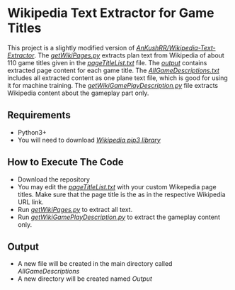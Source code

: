 # Wikipedia Text Extractor for Game Titles
This project is a slightly modified version of [*AnKushRR/Wikipedia-Text-Extractor*](https://github.com/AnkushRR/Wikipedia-Text-Extractor).
The [*getWikiPages.py*](https://github.com/anyaosborne/Wikipedia-Text-Extractor-Games/blob/main/getWikiPages.py) extracts plan text from Wikipedia of about 110 game titles given in the [*pageTitleList.txt*](https://github.com/anyaosborne/Wikipedia-Text-Extractor-Games/blob/main/pageTitleList.txt) file. The [*output*](https://github.com/anyaosborne/Wikipedia-Text-Extractor-Games/tree/main/output) contains extracted page content for each game title. The [*AllGameDescriptions.txt*](https://github.com/anyaosborne/Wikipedia-Text-Extractor-Games/blob/main/AllGameDescriptions.txt) includes all extracted content as one plane text file, which is good for using it for machine training. The [*getWikiGamePlayDescription.py*](https://github.com/anyaosborne/Wikipedia-Text-Extractor-Games/blob/main/getWikiGamePlayDescription.py) file extracts Wikipedia content about the gameplay part only. 

## Requirements
* Python3+
* You will need to download [*Wikipedia pip3 library*](https://pypi.org/project/wikipedia/)

## How to Execute The Code
* Download the repository
* You may edit the [*pageTitleList.txt*](https://github.com/anyaosborne/Wikipedia-Text-Extractor-Games/blob/main/pageTitleList.txt) with your custom Wikepedia page titles. Make sure that the page title is the as in the respective Wikipedia URL link.
* Run [*getWikiPages.py*](https://github.com/anyaosborne/Wikipedia-Text-Extractor-Games/blob/main/getWikiPages.py) to extract all text.
* Run [*getWikiGamePlayDescription.py*](https://github.com/anyaosborne/Wikipedia-Text-Extractor-Games/blob/main/getWikiGamePlayDescription.py) to extract the gameplay content only.

## Output
* A new file will be created in the main directory called *AllGameDescriptions*
* A new directory will be created named *Output*

